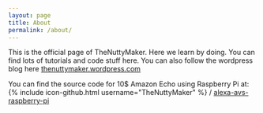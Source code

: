 ```yaml
---
layout: page
title: About
permalink: /about/
---
```


This is the official page of TheNuttyMaker. Here we learn by doing. You can find lots of tutorials and code stuff here. You can also follow the wordpress blog here  [thenuttymaker.wordpress.com](https://thenuttymaker.wordpress.com/)

You can find the source code for 10$ Amazon Echo using Raspberry Pi at:
{% include icon-github.html username="TheNuttyMaker" %} /
[alexa-avs-raspberry-pi](https://github.com/TheNuttyMaker/alexa-avs-raspberry-pi)

